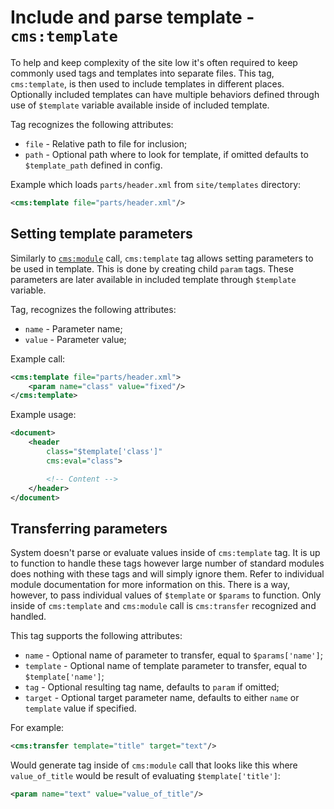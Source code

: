 # Include and parse template - `cms:template`

To help and keep complexity of the site low it's often required to keep commonly used tags and templates into separate files. This tag, `cms:template`, is then used to include templates in different places. Optionally included templates can have multiple behaviors defined through use of `$template` variable available inside of included template.

Tag recognizes the following attributes:

- `file` - Relative path to file for inclusion;
- `path` - Optional path where to look for template, if omitted defaults to `$template_path` defined in config.

Example which loads `parts/header.xml` from `site/templates` directory:

```xml
<cms:template file="parts/header.xml"/>
```


## Setting template parameters

Similarly to [`cms:module`](module.markdown) call, `cms:template` tag allows setting parameters to be used in template. This is done by creating child `param` tags. These parameters are later available in included template through `$template` variable.

Tag, recognizes the following attributes:

- `name` - Parameter name;
- `value` - Parameter value;

Example call:

```xml
<cms:template file="parts/header.xml">
	<param name="class" value="fixed"/>
</cms:template>
```

Example usage:

```xml
<document>
	<header
		class="$template['class']"
		cms:eval="class">

		<!-- Content -->
	</header>
</document>
```


## Transferring parameters

System doesn't parse or evaluate values inside of `cms:template` tag. It is up to function to handle these tags however large number of standard modules does nothing with these tags and will simply ignore them. Refer to individual module documentation for more information on this. There is a way, however, to pass individual values of `$template` or `$params` to function. Only inside of `cms:template` and `cms:module` call is `cms:transfer` recognized and handled.

This tag supports the following attributes:

- `name` - Optional name of parameter to transfer, equal to `$params['name']`;
- `template` - Optional name of template parameter to transfer, equal to `$template['name']`;
- `tag` - Optional resulting tag name, defaults to `param` if omitted;
- `target` - Optional target parameter name, defaults to either `name` or `template` value if specified.

For example:

```xml
<cms:transfer template="title" target="text"/>
```

Would generate tag inside of `cms:module` call that looks like this where `value_of_title` would be result of evaluating `$template['title']`:

```xml
<param name="text" value="value_of_title"/>
```
